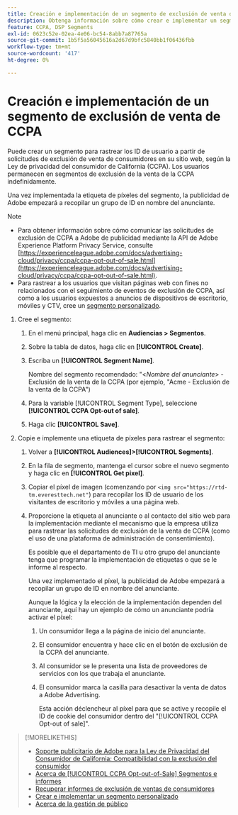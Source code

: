 ```yaml
---
title: Creación e implementación de un segmento de exclusión de venta de CCPA
description: Obtenga información sobre cómo crear e implementar un segmento para rastrear los ID de usuario de solicitudes de exclusión de venta de clientes.
feature: CCPA, DSP Segments
exl-id: 0623c52e-02ea-4e06-bc54-8abb7a87765a
source-git-commit: 1b5f5a56045616a2d67d9bfc5840bb1f06436fbb
workflow-type: tm+mt
source-wordcount: '417'
ht-degree: 0%

---
```


# Creación e implementación de un segmento de exclusión de venta de CCPA

Puede crear un segmento para rastrear los ID de usuario a partir de solicitudes de exclusión de venta de consumidores en su sitio web, según la Ley de privacidad del consumidor de California (CCPA). Los usuarios permanecen en segmentos de exclusión de la venta de la CCPA indefinidamente.

Una vez implementada la etiqueta de píxeles del segmento, la publicidad de Adobe empezará a recopilar un grupo de ID en nombre del anunciante.

>[!NOTE]
>
>* Para obtener información sobre cómo comunicar las solicitudes de exclusión de CCPA a Adobe de publicidad mediante la API de Adobe Experience Platform Privacy Service, consulte [https://experienceleague.adobe.com/docs/advertising-cloud/privacy/ccpa/ccpa-opt-out-of-sale.html](https://experienceleague.adobe.com/docs/advertising-cloud/privacy/ccpa/ccpa-opt-out-of-sale.html).
>* Para rastrear a los usuarios que visitan páginas web con fines no relacionados con el seguimiento de eventos de exclusión de CCPA, así como a los usuarios expuestos a anuncios de dispositivos de escritorio, móviles y CTV, cree un [segmento personalizado](/help/dsp/audiences/custom-segment-create.md).


1. Cree el segmento:

   1. En el menú principal, haga clic en **Audiencias > Segmentos**.

   1. Sobre la tabla de datos, haga clic en **[!UICONTROL Create]**.

   1. Escriba un **[!UICONTROL Segment Name]**.

      Nombre del segmento recomendado: &quot;&lt;*Nombre del anunciante*> - Exclusión de la venta de la CCPA (por ejemplo, &quot;Acme - Exclusión de la venta de la CCPA&quot;)

   1. Para la variable [!UICONTROL Segment Type], seleccione **[!UICONTROL CCPA Opt-out of sale]**.

   1. Haga clic **[!UICONTROL Save]**.

1. Copie e implemente una etiqueta de píxeles para rastrear el segmento:

   1. Volver a **[!UICONTROL Audiences]>[!UICONTROL Segments]**.

   1. En la fila de segmento, mantenga el cursor sobre el nuevo segmento y haga clic en **[!UICONTROL Get pixel]**.

   1. Copiar el píxel de imagen (comenzando por `<img src="https://rtd-tm.everesttech.net"`) para recopilar los ID de usuario de los visitantes de escritorio y móviles a una página web.

   1. Proporcione la etiqueta al anunciante o al contacto del sitio web para la implementación mediante el mecanismo que la empresa utiliza para rastrear las solicitudes de exclusión de la venta de CCPA (como el uso de una plataforma de administración de consentimiento).

      Es posible que el departamento de TI u otro grupo del anunciante tenga que programar la implementación de etiquetas o que se le informe al respecto.

      Una vez implementado el píxel, la publicidad de Adobe empezará a recopilar un grupo de ID en nombre del anunciante.

      Aunque la lógica y la elección de la implementación dependen del anunciante, aquí hay un ejemplo de cómo un anunciante podría activar el píxel:

      1. Un consumidor llega a la página de inicio del anunciante.
      1. El consumidor encuentra y hace clic en el botón de exclusión de la CCPA del anunciante.
      1. Al consumidor se le presenta una lista de proveedores de servicios con los que trabaja el anunciante.
      1. El consumidor marca la casilla para desactivar la venta de datos a Adobe Advertising.

         Esta acción déclencheur al píxel para que se active y recopile el ID de cookie del consumidor dentro del &quot;[!UICONTROL CCPA Opt-out of sale]&quot;.

>[!MORELIKETHIS]
>
>* [Soporte publicitario de Adobe para la Ley de Privacidad del Consumidor de California: Compatibilidad con la exclusión del consumidor](/help/privacy/ccpa/ccpa-opt-out-of-sale.md)
>* [Acerca de [!UICONTROL CCPA Opt-out-of-Sale] Segmentos e informes](ccpa-opt-out-about.md)
>* [Recuperar informes de exclusión de ventas de consumidores](ccpa-opt-out-segment-report-retrieve.md)
>* [Crear e implementar un segmento personalizado](custom-segment-create.md)
>* [Acerca de la gestión de público](audience-about.md)

